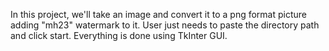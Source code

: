 In this project, we'll take an image and convert it to a png format picture adding "mh23" watermark to it.
User just needs to paste the directory path and click start.
Everything is done using TkInter GUI.